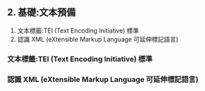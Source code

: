 ## 2. 基礎:文本預備
1. 文本標籤:TEI (Text Encoding Initiative) 標準
1. 認識 XML (eXtensible Markup Language 可延伸標記語言)

### 文本標籤:TEI (Text Encoding Initiative) 標準


### 認識 XML (eXtensible Markup Language 可延伸標記語言)
